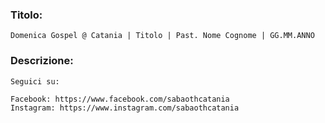 ### Titolo:

```
Domenica Gospel @ Catania | Titolo | Past. Nome Cognome | GG.MM.ANNO
```

### Descrizione:
```
Seguici su:

Facebook: https://www.facebook.com/sabaothcatania
Instagram: https://www.instagram.com/sabaothcatania
```